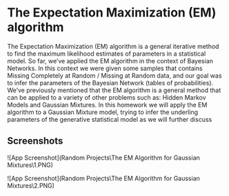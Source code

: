 
# The Expectation Maximization (EM) algorithm 

The Expectation Maximization (EM) algorithm is a general iterative method to
find the maximum likelihood estimates of parameters in a statistical model. So
far, we’ve applied the EM algorithm in the context of Bayesian Networks. In
this context we were given some samples that contains Missing Completely at
Random / Missing at Random data, and our goal was to infer the parameters
of the Bayesian Network (tables of probabilities).
We’ve previously mentioned that the EM algorithm is a general method that
can be applied to a variety of other problems such as: Hidden Markov Models
and Gaussian Mixtures. In this homework we will apply the EM algorithm
to a Gaussian Mixture model, trying to infer the underling parameters of the
generative statistical model as we will further discuss



## Screenshots

![App Screenshot](Random Projects\The EM Algorithm for Gaussian Mixtures\1.PNG)

![App Screenshot](Random Projects\The EM Algorithm for Gaussian Mixtures\2.PNG)


